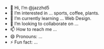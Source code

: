 - 👋 Hi, I’m @jazzhd5
- 👀 I’m interested in ... sports, coffee, plants.
- 🌱 I’m currently learning ... Web Design.
- 💞️ I’m looking to collaborate on ... 
- 📫 How to reach me ...
- 😄 Pronouns: ...
- ⚡ Fun fact: ...

<!---
jazzhd5/jazzhd5 is a ✨ special ✨ repository because its `README.md` (this file) appears on your GitHub profile.
You can click the Preview link to take a look at your changes.
--->
